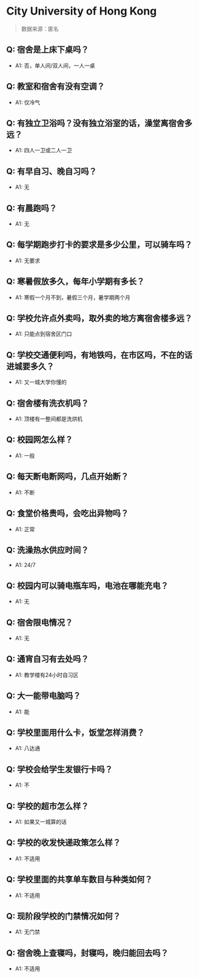 # City University of Hong Kong

> 数据来源：匿名

## Q: 宿舍是上床下桌吗？

- A1: 否，单人间/双人间，一人一桌

## Q: 教室和宿舍有没有空调？

- A1: 仅冷气

## Q: 有独立卫浴吗？没有独立浴室的话，澡堂离宿舍多远？

- A1: 四人一卫或二人一卫

## Q: 有早自习、晚自习吗？

- A1: 无

## Q: 有晨跑吗？

- A1: 无

## Q: 每学期跑步打卡的要求是多少公里，可以骑车吗？

- A1: 无要求

## Q: 寒暑假放多久，每年小学期有多长？

- A1: 寒假一个月不到，暑假三个月，暑学期两个月

## Q: 学校允许点外卖吗，取外卖的地方离宿舍楼多远？

- A1: 只能点到宿舍区门口

## Q: 学校交通便利吗，有地铁吗，在市区吗，不在的话进城要多久？

- A1: 又一城大学你懂的

## Q: 宿舍楼有洗衣机吗？

- A1: 顶楼有一整间都是洗烘机

## Q: 校园网怎么样？

- A1: 一般

## Q: 每天断电断网吗，几点开始断？

- A1: 不断

## Q: 食堂价格贵吗，会吃出异物吗？

- A1: 正常

## Q: 洗澡热水供应时间？

- A1: 24/7

## Q: 校园内可以骑电瓶车吗，电池在哪能充电？

- A1: 无

## Q: 宿舍限电情况？

- A1: 无

## Q: 通宵自习有去处吗？

- A1: 教学楼有24小时自习区

## Q: 大一能带电脑吗？

- A1: 能

## Q: 学校里面用什么卡，饭堂怎样消费？

- A1: 八达通

## Q: 学校会给学生发银行卡吗？

- A1: 不

## Q: 学校的超市怎么样？

- A1: 如果又一城算的话

## Q: 学校的收发快递政策怎么样？

- A1: 不适用

## Q: 学校里面的共享单车数目与种类如何？

- A1: 不适用

## Q: 现阶段学校的门禁情况如何？

- A1: 无门禁

## Q: 宿舍晚上查寝吗，封寝吗，晚归能回去吗？

- A1: 不适用

